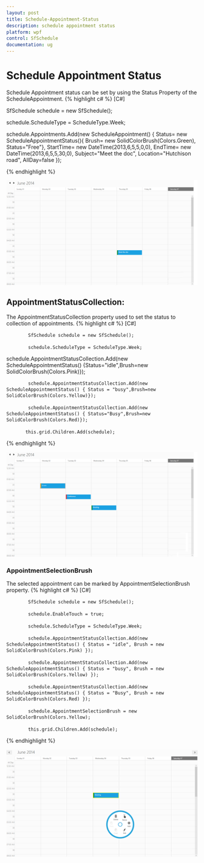 ```yaml
---
layout: post
title: Schedule-Appointment-Status
description: schedule appointment status
platform: wpf
control: SfSchedule
documentation: ug
---
```


# Schedule Appointment Status

Schedule Appointment status can be set by using the Status Property of the ScheduleAppointment.
{% highlight c# %}
[C#]



SfSchedule schedule = new SfSchedule();

schedule.ScheduleType = ScheduleType.Week;

schedule.Appointments.Add(new ScheduleAppointment() { Status= new ScheduleAppointmentStatus(){ Brush= new SolidColorBrush(Colors.Green), Status="Free"}, StartTime= new DateTime(2013,6,5,5,0,0), EndTime= new DateTime(2013,6,5,5,30,0), Subject="Meet the doc", Location="Hutchison road", AllDay=false });


{% endhighlight  %}


![](Schedule-Appointment-Status_images/Schedule-Appointment-Status_img1.png)



## AppointmentStatusCollection:

The AppointmentStatusCollection property used to set the status to collection of appointments.
{% highlight c# %}
[C#]



            SfSchedule schedule = new SfSchedule();

            schedule.ScheduleType = ScheduleType.Week;

  schedule.AppointmentStatusCollection.Add(new ScheduleAppointmentStatus() {Status="idle",Brush=new SolidColorBrush(Colors.Pink)});

            schedule.AppointmentStatusCollection.Add(new ScheduleAppointmentStatus() { Status = "busy",Brush=new SolidColorBrush(Colors.Yellow)});

            schedule.AppointmentStatusCollection.Add(new ScheduleAppointmentStatus() { Status="Busy",Brush=new SolidColorBrush(Colors.Red)});

           this.grid.Children.Add(schedule);


{% endhighlight %}


![](Schedule-Appointment-Status_images/Schedule-Appointment-Status_img2.png)



### AppointmentSelectionBrush

The selected appointment can be marked by AppointmentSelectionBrush property.
{% highlight c# %}
[C#]





            SfSchedule schedule = new SfSchedule();

            schedule.EnableTouch = true;

            schedule.ScheduleType = ScheduleType.Week;

            schedule.AppointmentStatusCollection.Add(new ScheduleAppointmentStatus() { Status = "idle", Brush = new SolidColorBrush(Colors.Pink) });

            schedule.AppointmentStatusCollection.Add(new ScheduleAppointmentStatus() { Status = "busy", Brush = new SolidColorBrush(Colors.Yellow) });

            schedule.AppointmentStatusCollection.Add(new ScheduleAppointmentStatus() { Status = "Busy", Brush = new SolidColorBrush(Colors.Red) });

            schedule.AppointmentSelectionBrush = new SolidColorBrush(Colors.Yellow);

            this.grid.Children.Add(schedule);

{% endhighlight  %}

![](Schedule-Appointment-Status_images/Schedule-Appointment-Status_img3.png)



